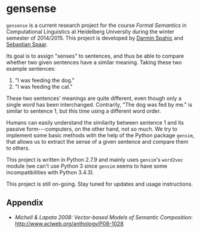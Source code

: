 gensense
========

`gensense` is a current research project for the course *Formal Semantics* in Computational Linguistics at Heidelberg University during the winter semester of 2014/2015. This project is developed by [Darmin Spahic]() and [Sebastian Spaar](https://github.com/Eroica).

Its goal is to assign "senses" to sentences, and thus be able to compare whether two given sentences have a similar meaning. Taking these two example sentences:

1.  "I was feeding the dog."
2.  "I was feeding the cat."

These two sentences' meanings are quite different, even though only a single word has been interchanged. Contrarily, "The dog was fed by me." is similar to sentence 1, but this time using a different word order.

Humans can easily understand the similarity between sentence 1 and its passive form---computers, on the other hand, not so much. We try to implement some basic methods with the help of the Python package `gensim`, that allows us to extract the sense of a given sentence and compare them to others.

This project is written in Python 2.7.9 and mainly uses `gensim`'s `word2vec` module (we can't use Python 3 since `gensim` seems to have some incompatibilities with Python 3.4.3).

This project is still on-going. Stay tuned for updates and usage instructions.

Appendix
--------

*   *Michell & Lapata 2008: Vector-based Models of Semantic Composition*: http://www.aclweb.org/anthology/P08-1028

